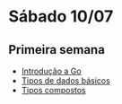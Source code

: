 # Sábado 10/07

## Primeira semana

- [Introdução a Go](../notes/semana01/1.1intro.md)
- [Tipos de dados básicos](../notes/semana01/1.2tiposDeDados.md)
- [Tipos compostos](../notes/semana01/1.3tiposCompostos.md)
